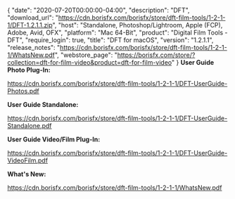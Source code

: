 {
  "date": "2020-07-20T00:00:00-04:00",
  "description": "DFT",
  "download_url": "https://cdn.borisfx.com/borisfx/store/dft-film-tools/1-2-1-1/DFT-1.2.1.1.zip",
  "host": "Standalone, Photoshop/Lightroom, Apple (FCP), Adobe, Avid, OFX",
  "platform": "Mac 64-Bit",
  "product": "Digital Film Tools - DFT",
  "require_login": true,
  "title": "DFT for macOS",
  "version": "1.2.1.1",
  "release_notes": "https://cdn.borisfx.com/borisfx/store/dft-film-tools/1-2-1-1/WhatsNew.pdf",
  "webstore_page": "https://borisfx.com/store/?collection=dft-for-film-video&product=dft-for-film-video"
}
**User Guide Photo Plug-In:**

https://cdn.borisfx.com/borisfx/store/dft-film-tools/1-2-1-1/DFT-UserGuide-Photos.pdf

**User Guide Standalone:**

https://cdn.borisfx.com/borisfx/store/dft-film-tools/1-2-1-1/DFT-UserGuide-Standalone.pdf

**User Guide Video/Film Plug-In:**

https://cdn.borisfx.com/borisfx/store/dft-film-tools/1-2-1-1/DFT-UserGuide-VideoFilm.pdf

**What's New:**

https://cdn.borisfx.com/borisfx/store/dft-film-tools/1-2-1-1/WhatsNew.pdf
